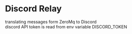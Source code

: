 # Discord Relay

translating messages form ZeroMq to Discord  
discord API token is read from env variable DISCORD_TOKEN  
